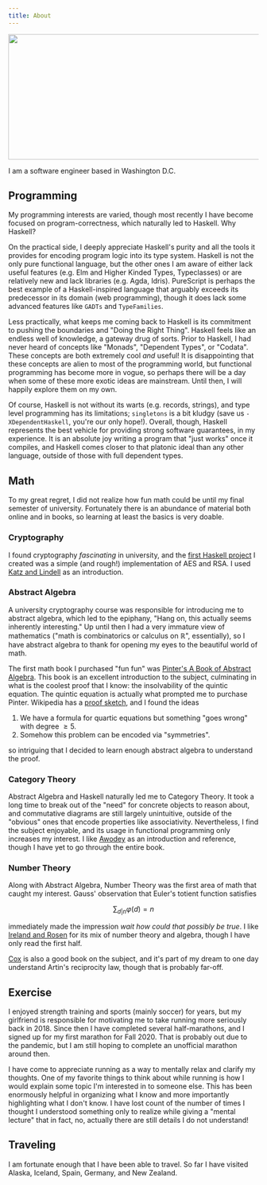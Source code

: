 ```yaml
---
title: About
---
```


<img src="/images/banner 4k.png" height="252px" width="823px" />

I am a software engineer based in Washington D.C.

## Programming

My programming interests are varied, though most recently I have become focused on program-correctness, which naturally led to Haskell. Why Haskell?

On the practical side, I deeply appreciate Haskell's purity and all the tools it provides for encoding program logic into its type system. Haskell is not the only pure functional language, but the other ones I am aware of either lack useful features (e.g. Elm and Higher Kinded Types, Typeclasses) or are relatively new and lack libraries (e.g. Agda, Idris). PureScript is perhaps the best example of a Haskell-inspired language that arguably exceeds its predecessor in its domain (web programming), though it does lack some advanced features like `GADTs` and `TypeFamilies`.

Less practically, what keeps me coming back to Haskell is its commitment to pushing the boundaries and "Doing the Right Thing". Haskell feels like an endless well of knowledge, a gateway drug of sorts. Prior to Haskell, I had never heard of concepts like "Monads", "Dependent Types", or "Codata". These concepts are both extremely cool _and_ useful! It is disappointing that these concepts are alien to most of the programming world, but functional programming has become more in vogue, so perhaps there will be a day when some of these more exotic ideas are mainstream. Until then, I will happily explore them on my own.

Of course, Haskell is not without its warts (e.g. records, strings), and type level programming has its limitations; `singletons` is a bit kludgy (save us `-XDependentHaskell`, you're our only hope!). Overall, though, Haskell represents the best vehicle for providing strong software guarantees, in my experience. It is an absolute joy writing a program that "just works" once it compiles, and Haskell comes closer to that platonic ideal than any other language, outside of those with full dependent types.

## Math

To my great regret, I did not realize how fun math could be until my final semester of university. Fortunately there is an abundance of material both online and in books, so learning at least the basics is very doable.

### Cryptography

I found cryptography _fascinating_ in university, and the [first Haskell project](https://github.com/tbidne/crypto) I created was a simple (and rough!) implementation of AES and RSA. I used [Katz and Lindell](https://www.amazon.com/Introduction-Modern-Cryptography-Principles-Protocols/dp/1584885513) as an introduction.

### Abstract Algebra

A university cryptography course was responsible for introducing me to abstract algebra, which led to the epiphany, "Hang on, this actually seems inherently interesting." Up until then I had a very immature view of mathematics ("math is combinatorics or calculus on $\mathbb{R}$", essentially), so I have abstract algebra to thank for opening my eyes to the beautiful world of math.

The first math book I purchased "fun fun" was [Pinter's A Book of Abstract Algebra](https://www.amazon.com/Book-Abstract-Algebra-Second-Mathematics/dp/0486474178). This book is an excellent introduction to the subject, culminating in what is the coolest proof that I know: the insolvability of the quintic equation. The quintic equation is actually what prompted me to purchase Pinter. Wikipedia has a [proof sketch](https://en.wikipedia.org/wiki/Abel%E2%80%93Ruffini_theorem), and I found the ideas

1. We have a formula for quartic equations but something "goes wrong" with degree $\ge 5$.
1. Somehow this problem can be encoded via "symmetries".

so intriguing that I decided to learn enough abstract algebra to understand the proof.

### Category Theory

Abstract Algebra and Haskell naturally led me to Category Theory. It took a long time to break out of the "need" for concrete objects to reason about, and commutative diagrams are still largely unintuitive, outside of the "obvious" ones that encode properties like associativity. Nevertheless, I find the subject enjoyable, and its usage in functional programming only increases my interest. I like [Awodey](https://www.amazon.com/Category-Theory-Oxford-Logic-Guides/dp/0199237182) as an introduction and reference, though I have yet to go through the entire book.

### Number Theory

Along with Abstract Algebra, Number Theory was the first area of math that caught my interest. Gauss' observation that Euler's totient function satisfies

$$ \sum_{d | n} \varphi (d) = n $$

immediately made the impression _wait how could that possibly be true_. I like [Ireland and Rosen](https://www.amazon.com/Classical-Introduction-Modern-Graduate-Mathematics/dp/038797329X) for its mix of number theory and algebra, though I have only read the first half.

[Cox](https://www.amazon.com/Primes-Form-x2-ny2-Multiplication/dp/1118390180) is also a good book on the subject, and it's part of my dream to one day understand Artin's reciprocity law, though that is probably far-off.

## Exercise

I enjoyed strength training and sports (mainly soccer) for years, but my girlfriend is responsible for motivating me to take running more seriously back in 2018. Since then I have completed several half-marathons, and I signed up for my first marathon for Fall 2020. That is probably out due to the pandemic, but I am still hoping to complete an unofficial marathon around then.

I have come to appreciate running as a way to mentally relax and clarify my thoughts. One of my favorite things to think about while running is how I would explain some topic I'm interested in to someone else. This has been enormously helpful in organizing what I know and more importantly highlighting what I don't know. I have lost count of the number of times I thought I understood something only to realize while giving a "mental lecture" that in fact, no, actually there are still details I do not understand!

## Traveling

I am fortunate enough that I have been able to travel. So far I have visited Alaska, Iceland, Spain, Germany, and New Zealand.

